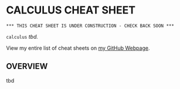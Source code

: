 # CALCULUS CHEAT SHEET

```
*** THIS CHEAT SHEET IS UNDER CONSTRUCTION - CHECK BACK SOON ***
```

`calculus` _tbd._

View my entire list of cheat sheets on
[my GitHub Webpage](https://jeffdecola.github.io/my-cheat-sheets/).

## OVERVIEW

tbd

